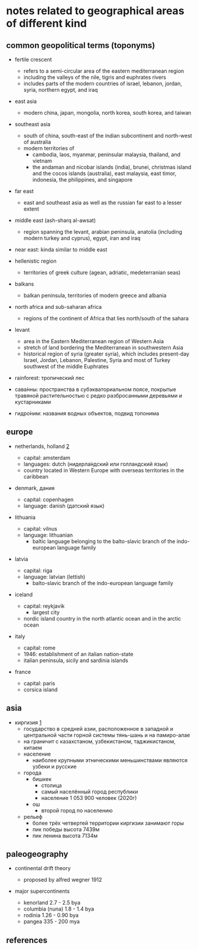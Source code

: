 # notes related to geographical areas of different kind

## common geopolitical terms (toponyms)

- fertile crescent
  - refers to a semi-circular area of the eastern mediterranean region
  - including the valleys of the nile, tigris and euphrates rivers
  - includes parts of the modern countries of israel, lebanon, jordan, syria, northern egypt, and iraq

- east asia
  - modern china, japan, mongolia, north korea, south korea, and taiwan

- southeast asia
  - south of china, south-east of the indian subcontinent and north-west of australia
  - modern territories of
    - cambodia, laos, myanmar, peninsular malaysia, thailand, and vietnam
    - the andaman and nicobar islands (india), brunei, christmas island and
      the cocos islands (australia), east malaysia, east timor, indonesia, the philippines, and singapore

- far east
  - east and southeast asia as well as the russian far east to a lesser extent

- middle east (ash-sharq al-awsat)
  - region spanning the levant, arabian peninsula, anatolia (including modern turkey and cyprus), egypt, iran and iraq

- near east: kinda similar to middle east

- hellenistic region
  - territories of greek culture (agean, adriatic, medeterranian seas)

- balkans
  - balkan peninsula, territories of modern greece and albania

- north africa and sub-saharan africa
  - regions of the continent of Africa that lies north/south of the sahara

- levant
  - area in the Eastern Mediterranean region of Western Asia
  - stretch of land bordering the Mediterranean in southwestern Asia
  - historical region of syria (greater syria), which includes present-day Israel, Jordan, Lebanon, Palestine, Syria and most of Turkey southwest of the middle Euphrates

- rainforest: тропический лес

- cава́нны: пространства в субэкваториальном поясе, покрытые травяной растительностью с редко разбросанными деревьями и кустарниками

- гидро́ним: названия водных объектов, подвид топонима


## europe

- netherlands, holland [2]
  - capital: amsterdam
  - languages: dutch (нидерла́ндский или голландский язык)
  - country located in Western Europe with overseas territories in the caribbean

- denmark, дания
  - capital: copenhagen
  - language: danish (датский язык)

- lithuania
  - capital: vilnus
  - language: lithuanian
    - baltic language belonging to the balto-slavic branch of the indo-european language family

- latvia
  - capital: riga
  - language: latvian (lettish)
    - balto-slavic branch of the indo-european language family

- iceland
  - capital: reykjavik
    - largest city
  - nordic island country in the north atlantic ocean and in the arctic ocean

- italy
  - capital: rome
  - 1946: establishment of an italian nation-state
  - italian peninsula, sicily and sardinia islands

- france
  - capital: paris
  - corsica island


## asia

- киргизия [1]
  - государство в средней азии, расположенное в западной и центральной части горной системы тянь-шань и на памиро-алае
  - на граничит с казахстаном, узбекистаном, таджикистаном, китаем
  - население
    - наиболее крупными этническими меньшинствами являются узбеки и русские
  - города
    - бишкек
      - столица
      - самый населённый город республики
      - население 1 053 900 человек (2020г)
    - ош
      - второй город по населению
  - рельеф
    - более трёх четвертей территории киргизии занимают горы
    - пик победы высота 7439м
    - пик ленина высота 7134м


## paleogeography

- continental drift theory
  - proposed by alfred wegner 1912

- major supercontinents
  - kenorland         2.7 - 2.5 bya
  - columbia (nuna)   1.8 - 1.4 bya
  - rodinia           1.26 - 0.90 bya
  - pangea            335 - 200 mya


## references 

[1]: https://ru.wikipedia.org/wiki/%D0%9A%D0%B8%D1%80%D0%B3%D0%B8%D0%B7%D0%B8%D1%8F
[2]: https://en.wikipedia.org/wiki/Netherlands
